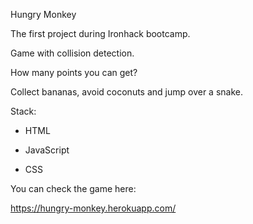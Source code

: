 Hungry Monkey

The first project during Ironhack bootcamp.

Game with collision detection. 

How many points you can get?

Collect bananas, avoid coconuts and jump over a snake.

Stack:

* HTML

* JavaScript

* CSS

You can check the game here: 

https://hungry-monkey.herokuapp.com/
